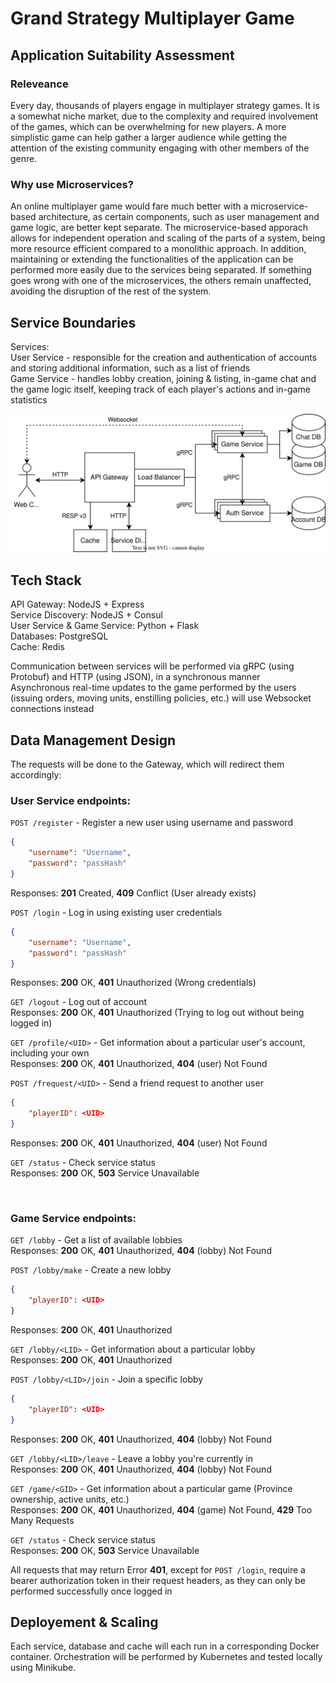 # Grand Strategy Multiplayer Game

## Application Suitability Assessment
### Releveance
Every day, thousands of players engage in multiplayer strategy games. It is a somewhat niche market, due to the complexity and required involvement of the games, which can be overwhelming for new players. A more simplistic game can help gather a larger audience while getting the attention of the existing community engaging with other members of the genre.

### Why use Microservices?
An online multiplayer game would fare much better with a microservice-based architecture, as certain components, such as user management and game logic, are better kept separate. The microservice-based apporach allows for independent operation and scaling of the parts of a system, being more resource efficient compared to a monolithic approach. In addition, maintaining or extending the functionalities of the application can be performed more easily due to the services being separated. If something goes wrong with one of the microservices, the others remain unaffected, avoiding the disruption of the rest of the system.

## Service Boundaries
Services:  
User Service - responsible for the creation and authentication of accounts and storing additional information, such as a list of friends  
Game Service - handles lobby creation, joining & listing, in-game chat and the game logic itself, keeping track of each player's actions and in-game statistics  

![Architectural diagram of the system](./Service_Architecture.svg)

## Tech Stack
API Gateway: NodeJS + Express  
Service Discovery: NodeJS + Consul  
User Service & Game Service: Python + Flask  
Databases: PostgreSQL  
Cache: Redis  

Communication between services will be performed via gRPC (using Protobuf) and HTTP (using JSON), in a synchronous manner  
Asynchronous real-time updates to the game performed by the users (issuing orders, moving units, enstilling policies, etc.) will use Websocket connections instead  

## Data Management Design
The requests will be done to the Gateway, which will redirect them accordingly:  

### User Service endpoints:  
`POST /register` - Register a new user using username and password  
```json
{
    "username": "Username",
    "password": "passHash"
}
```
Responses: **201** Created, **409** Conflict (User already exists)

`POST /login` - Log in using existing user credentials
```json
{
    "username": "Username",
    "password": "passHash"
}
```
Responses: **200** OK, **401** Unauthorized (Wrong credentials)

`GET /logout` - Log out of account  
Responses: **200** OK, **401** Unauthorized (Trying to log out without being logged in)

`GET /profile/<UID>` - Get information about a particular user's account, including your own  
Responses: **200** OK, **401** Unauthorized, **404** (user) Not Found

`POST /frequest/<UID>` - Send a friend request to another user  
```json
{
    "playerID": <UID>
}
```
Responses: **200** OK, **401** Unauthorized, **404** (user) Not Found

`GET /status` - Check service status  
Responses: **200** OK, **503** Service Unavailable

<br>

### Game Service endpoints:  
`GET /lobby` - Get a list of available lobbies  
Responses: **200** OK, **401** Unauthorized, **404** (lobby) Not Found

`POST /lobby/make` - Create a new lobby
```json
{
    "playerID": <UID>
}
```
Responses: **200** OK, **401** Unauthorized

`GET /lobby/<LID>` - Get information about a particular lobby  
Responses: **200** OK, **401** Unauthorized

`POST /lobby/<LID>/join` - Join a specific lobby  
```json
{
    "playerID": <UID>
}
```
Responses: **200** OK, **401** Unauthorized, **404** (lobby) Not Found


`GET /lobby/<LID>/leave` - Leave a lobby you're currently in  
Responses: **200** OK, **401** Unauthorized, **404** (lobby) Not Found

`GET /game/<GID>` - Get information about a particular game (Province ownership, active units, etc.)  
Responses: **200** OK, **401** Unauthorized, **404** (game) Not Found, **429** Too Many Requests

`GET /status` - Check service status  
Responses: **200** OK, **503** Service Unavailable

All requests that may return Error **401**, except for `POST /login`, require a bearer authorization token in their request headers, as they can only be performed successfully once logged in

## Deployement & Scaling
Each service, database and cache will each run in a corresponding Docker container. Orchestration will be performed by Kubernetes and tested locally using Minikube.